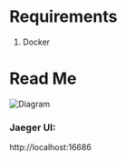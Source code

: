 # Requirements

1. Docker 

# Read Me

![Diagram](http://www.plantuml.com/plantuml/proxy?src=https://github.com/dmartzol/api-template/blob/main/uml-diagram.puml)

### Jaeger UI:

http://localhost:16686
